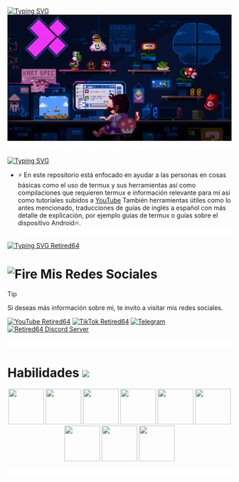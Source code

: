 [![Typing SVG](https://readme-typing-svg.demolab.com?font=Fira+Code&pause=1000&color=BF3004&width=435&lines=Hola+bienvenido+a+Retired64+;Explora+el+mundo+de+Gu%C3%ADas+Espa%C3%B1ol+)](https://git.io/typing-svg)
![Guias Retired64 Github profile](gif/225813708-98b745f2-7d22-48cf-9150-083f1b00d6c9.gif)
![divisor Retired64](gif/linea.gif)


[![Typing SVG](https://readme-typing-svg.demolab.com?font=Fira+Code&size=40&pause=1000&color=F70000&width=435&lines=Mi+prop%C3%B3sito)](https://git.io/typing-svg)

- ⚡ En este repositorio está enfocado en ayudar a las personas en cosas básicas como el uso de termux y sus herramientas así como compilaciones que requieren termux e información relevante para mí así como tutoriales subidos a [YouTube](https://youtube.com/@retired64) También herramientas útiles como lo antes mencionado, traducciones de guías de inglés a español con más detalle de explicación, por ejemplo guías de termux o guías sobre el dispositivo Android🔥.
![divisor Retired64](gif/linea.gif)

[![Typing SVG Retired64](https://readme-typing-svg.demolab.com?font=Fira+Code&pause=1000&width=435&lines=%F0%9F%8C%9F+Tecnolog%C3%ADas+Utilizadas+Retired64+)](https://git.io/typing-svg)


# <img src="https://user-images.githubusercontent.com/74038190/216122041-518ac897-8d92-4c6b-9b3f-ca01dcaf38ee.png" alt="Fire" width="40" /> Mis Redes Sociales

> [!TIP]
> Si deseas más información sobre mi,
> te invito a visitar mis redes 
> sociales.

<p align="left">
  <a href="https://youtube.com/@tetired64"><img alt="YouTube Retired64" src="https://img.shields.io/badge/YouTube-%23c4302b"></a>
  <a href="https://www.tiktok.com/@_retired64"><img alt="TikTok Retired64" src="https://img.shields.io/badge/TikTok-black"></a>
  <a href="https://t.me/Retired64"><img alt="Telegram" src="https://img.shields.io/badge/Telegram-%23229ED9"></a>
  <a href="https://discord.com/invite/thuhUH2WNX"><img alt="Retired64 Discord Server" src="https://img.shields.io/badge/Discord-%233b5998"></a>
</p> 


![divisor Retired64](gif/linea.gif)

# Habilidades <img src='https://user-images.githubusercontent.com/74038190/206662607-d9e7591e-bbf9-42f9-9386-29efc927bc16.gif' width="40"> 
  
<div align="center">
  <img src="https://user-images.githubusercontent.com/74038190/212257454-16e3712e-945a-4ca2-b238-408ad0bf87e6.gif" width="80" height="80">
  <img src="https://user-images.githubusercontent.com/74038190/212257472-08e52665-c503-4bd9-aa20-f5a4dae769b5.gif" width="80" height="80">
  <img src="https://user-images.githubusercontent.com/74038190/212257468-1e9a91f1-b626-4baa-b15d-5c385dfa7ed2.gif" width="80" height="80">
  <img src="https://user-images.githubusercontent.com/74038190/212257460-738ff738-247f-4445-a718-cdd0ca76e2db.gif" width="80" height="80">
  <img src="https://user-images.githubusercontent.com/74038190/212257467-871d32b7-e401-42e8-a166-fcfd7baa4c6b.gif" width="80" height="80">
  <img src="https://user-images.githubusercontent.com/74038190/212281763-e6ecd7ef-c4aa-45b6-a97c-f33f6bb592bd.gif" width="80" height="80">
  <img src="https://user-images.githubusercontent.com/74038190/212281775-b468df30-4edc-4bf8-a4ee-f52e1aaddc86.gif" width="80" height="80">
  <img src="https://github.com/Anmol-Baranwal/Cool-GIFs-For-GitHub/assets/74038190/29fd6286-4e7b-4d6c-818f-c4765d5e39a9" width="80" height="80">
  <img src="https://github.com/Anmol-Baranwal/Cool-GIFs-For-GitHub/assets/74038190/67f477ed-6624-42da-99f0-1a7b1a16eecb" width="80" height="80">
  
![divisor Retired64](gif/linea.gif)

